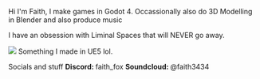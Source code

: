 Hi I'm Faith, I make games in Godot 4.
Occassionally also do 3D Modelling in Blender and also produce music

I have an obsession with Liminal Spaces that will NEVER go away.

<img src="https://faithsplace.carrd.co/assets/images/image01.jpg?v=7f16c44a"> </img>
Something I made in UE5 lol.

Socials and stuff
<b> Discord: </b> faith_fox
<b> Soundcloud: </b> @faith3434
